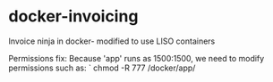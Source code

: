# docker-invoicing
Invoice ninja in docker- modified to use LISO containers

Permissions fix:
Because 'app' runs as 1500:1500, we need to modify permissions such as:
` chmod -R 777 <folder>/docker/app/